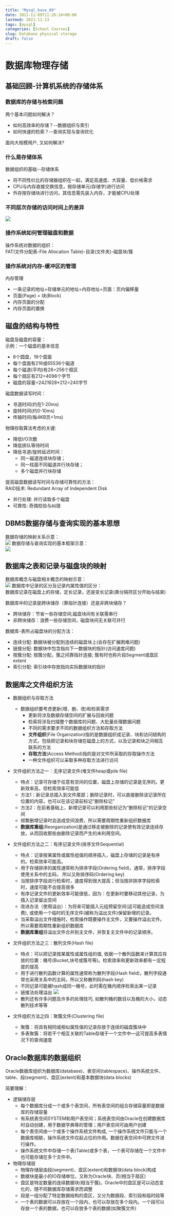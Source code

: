 ```yaml
---
title: "Mysql_base_09"
date: 2021-11-09T11:28:24+08:00
lastmod: 2021-11-13
tags: [mysql]
categories: [School Courses]
slug: Database physical storage
draft: false
---
```

# 数据库物理存储
## 基础回顾-计算机系统的存储体系
### 数据库的存储与检索问题
两个基本问题如何解决？
- 如何高效率的存储？--数据组织与索引
- 如何快速的检索？--查询实现与查询优化 

面向大规模用户, 又如何解决?
### 什么是存储体系
数据组织的基础--存储体系
- 将不同性价比的存储器组织在一起，满足高速度、大容量、低价格需求
- CPU与内存直接交换信息，按存储单元(存储字)进行访问
- 外存按存储块进行访问，其信息需先装入内存，才能被CPU处理
### 不同层次存储的访问时间上的差异
![](https://raw.githubusercontent.com/QizhengZou/Drawing_bed/main/20211113113036.png)
### 操作系统如何管理磁盘和数据
操作系统对数据的组织：   
FAT(文件分配表-File Allocation Table)-目录(文件夹)-磁盘块/簇
### 操作系统对内存-缓冲区的管理
内存管理
- 一条记录的地址=存储单元的地址=内存地址=页面：页内偏移量
- 页面(Page) = 块(Block)
- 内存页面的分配
- 内存页面的置换
## 磁盘的结构与特性
磁盘及磁盘的容量：   
示例：一个磁盘的基本信息
- 8个圆盘，16个盘面
- 每个盘面有216或65536个磁道
- 每个磁道(平均)有28=256个扇区
- 每个扇区有212=4096个字节
- 磁盘的容量=24*216*28*212=240字节
 
磁盘数据读写时间：
- 寻道时间(约在1-20ms)
- 旋转时间(约0-10ms)
- 传输时间(每4KB页<1ms)

物理存取算法考虑的关键:
- 降低I/O次数
- 降低排队等待时间
- 降低寻道/旋转延迟时间：
    - 同一磁道连续块存储；
    - 同一柱面不同磁道并行块存储；
    - 多个磁盘并行块存储

提高磁盘数据读写时间与存储可靠性的方法：   
RAID技术: Redundant Array of Independent Disk
- 并行处理: 并行读取多个磁盘
- 可靠性: 奇偶校验与纠错

## DBMS数据存储与查询实现的基本思想
数据存储的映射关系示意：   
![](https://raw.githubusercontent.com/QizhengZou/Drawing_bed/main/20211113141415.png)
数据存储与查询实现的基本框架示意：   
![](https://raw.githubusercontent.com/QizhengZou/Drawing_bed/main/20211113141607.png)
## 数据库之表和记录与磁盘块的映射
数据库概念与磁盘相关概念的映射示意：   
![](https://raw.githubusercontent.com/QizhengZou/Drawing_bed/main/20211113141859.png)
数据库中记录的区分及记录内属性值的区分：   
数据库记录在磁盘上的存储，定长记录，还是变长记录(靠分隔符区分开始与结束)

数据库中的记录是跨块储存（靠指针连接）还是非跨块储存？
- 跨块储存：节省一些存储空间,磁盘块间有关联需串行
- 非跨块储存：浪费一些存储空间，磁盘块间无关联可并行

数据库-表所占磁盘块的分配方法：
- 连续分配: 数据块被分配到连续的磁盘块上(会存在扩展困难问题)
- 链接分配: 数据块中包含指向下一数据块的指针(访问速度问题)
- 按簇分配: 按簇分配，簇之间靠指针连接; 簇有时也称片段Segment或盘区extent
- 索引分配: 索引块中存放指向实际数据块的指针
## 数据库之文件组织方法
- 数据组织与存取方法
    - 数据组织要考虑更新(增、删、改)和检索需求
        - 更新将涉及数据存储空间的扩展与回收问题
        - 检索将涉及扫描整个数据库的问题、大批量处理数据问题
        - 不同的需求要求不同的数据组织方法和存取方法
        - **文件组织**(File Organization)指的是数据组织成记录、块和访问结构的方式，包括把记录和块存储在磁盘上的方式，以及记录和块之间相互联系的方法
        - **存取方法**(Access Method)指的是对文件所采取的存取操作方法
        - 一种文件组织可以采取多种存取方法进行访问

- 文件组织方法之一：无序记录文件(堆文件heap或pile file)
    - 特点：记录可存储于任意有空间的位置，磁盘上存储的记录是无序的。更新效率高，但检索效率可能低
    - 方法1：新记录总插入到文件尾部；删除记录时，可以直接删除该记录所在位置的内容，也可以在该记录前标记“删除标记”
    - 方法2：在前者基础上，新增记录可以利用那些标记为“删除标记”的记录空间
    - 频繁删增记录时会造成空间浪费，所以需要周期性重新组织数据库
    - **数据库重组**(Reorganization)是通过移走被删除的记录使有效记录连续存放，从而回收那些由删除记录而产生的未利用空间。

- 文件组织方法之二：有序记录文件(排序文件Sequential)
    - 特点：记录按某属性或属性组值的顺序插入，磁盘上存储的记录是有序的。检索效率可能高。
    - 用于存储排序的属性通常称为排序字段(Ordering field)，通常，排序字段使用关系中的主码， 所以又称排序码(Ordering key)
    - 当按排序字段进行检索时，速度得到很大提高；但当按非排序字段检索时，速度可能不会提高很多
    - 有序记录文件的更新效率可能很低，因为：在更新时要移动其他记录，为插入记录留出空间
    - 改进办法（使用溢出）：为将来可能插入元组预留空间(这可能造成空间浪费), 或使用一个临时的无序文件(被称为溢出文件)保留新增的记录。
    - 当采取溢出文件措施时，检索操作既要操作主文件，又要操作溢出文件。所以需要周期性重新组织数据库
    - **数据库重组**将溢出文件合并到主文件，并恢复主文件中的记录顺序。
- 文件组织方法之三：散列文件(Hash file)
    - 特点：可以把记录按某属性或属性组的值, 依据一个散列函数来计算其应存放的位置：桶号(Bucket,块号或簇号等)。检索效率和更新效率都有一定程度的提高
    - 用于进行散列函数计算的属性通常称为散列字段(Hash field)，散列字段通常也采用关系中的主码，所以又称散列码(hash key)
    - 不同记录可能被hash成同一桶号，此时需在桶内顺序检索出某一记录
    - 链接法处理溢出
    ![](https://raw.githubusercontent.com/QizhengZou/Drawing_bed/main/20211113143656.png)
    - 散列还有许多问题及许多的处理技巧, 如散列桶的数目以及桶的大小，动态散列技术等等
- 文件组织方法之四：聚簇文件(Clustering file)
    - 聚簇：将具有相同或相似属性值的记录存放于连续的磁盘簇块中
    - 多表聚簇：将若干个相互关联的Table存储于一个文件中—这可提高多表情况下的查询速度

## Oracle数据库的数据组织
Oracle数据库组织为数据库(database)、表空间(tablespace)、操作系统文件、table、段(segment)、盘区(extent)和基本数据块(data blocks)   

简要理解：
- 逻辑储存层
    - 每个数据库分成一个或多个表空间，所有表空间的组合存储容量即是数据库的存储容量
    - 有系统表空间SYSTEM和用户表空间；系统表空间由Oracle在创建数据库
    时自动创建，用于数据字典等的管理；用户表空间可由用户创建
    - 每个表空间由一个或多个操作系统文件构成, 一个操作系统文件只能与一个数据库相联，操作系统文件仅起占位的作用。数据在表空间中可跨文件进行操作。
    - 操作系统文件中存储一个表(Table)或多个表，一个表可存储在一个文件中也可能存储在多个文件中。
- 物理存储层
    - 物理存储层由段(segment)、盘区(extent)和数据块(data block)构成
    - 数据块是最小的IO存储单位，又称为Oracle块、页(相当于扇区)
    - 盘区是特定数量的连续数据块(相当于簇)。Oracle中的盘区是可以动态变化的，随不同数据库存储需求而调整
    - 段是一组分配了特定数据结构的盘区，又分为数据段、索引段和临时段等
    - 一个表的数据可以存放在一个段内，也可以存放在多个段内。一个段可以存放一个表的数据，也可以存放多个表的数据(如聚簇文件)




    